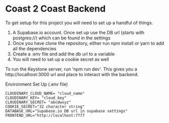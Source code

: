 # Coast 2 Coast Backend

To get setup for this project you will need to set up a handful of things.

1. A Supabase.io account. Once set up use the DB url (starts with postgres://) which can be found in the settings
2. Once you have clone the repository, either run npm install or yarn to add all the dependencies
3. Create a .env file and add the db url to a variable
4. You will need to set up a cookie secret as well

To run the Keystone server, run 'npm run dev'. This gives you a http://localhost:3000 url and place to interact with the backend.

Environment Set Up (.env file)

```
CLOUDINARY_CLOUD_NAME= "cloud_name"
CLOUDINARY_KEY= "cloud_key"
CLOUDINARY_SECRET= "abcdwxyz"
COOKIE_SECRET="32 character string"
DATABASE_URL="Supabase.io DB url in supabase settings"
FRONTEND_URL="http://localhost:7777
```
